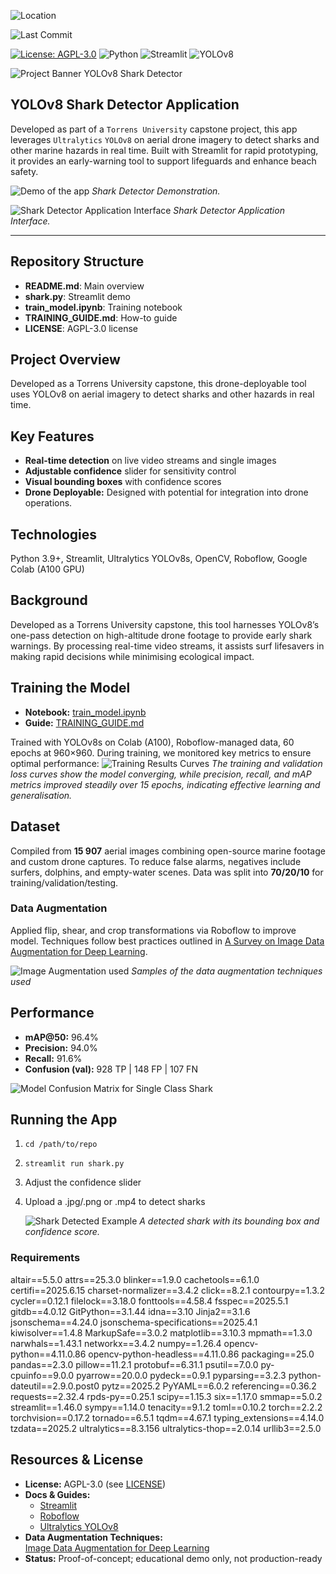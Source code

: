 ![Location](https://img.shields.io/badge/Location-Brisbane%2C%20Australia-lightgrey.svg)

![Last Commit](https://img.shields.io/github/last-commit/seecougsy/shark-detector)

[![License: AGPL-3.0](https://img.shields.io/badge/License-AGPL%20v3-blue.svg)](./LICENSE)
![Python](https://img.shields.io/badge/Python-3.9%2B-blue.svg?logo=python&logoColor=white)
![Streamlit](https://img.shields.io/badge/Streamlit-App-FF4B4B?style=flat-square&logo=streamlit&logoColor=white)
![YOLOv8](https://img.shields.io/badge/YOLOv8-Ultralytics-darkgreen.svg?logo=ultralytics&logoColor=white)



![Project Banner YOLOv8 Shark Detector](Screenshots/sharkdetector_readme_banner.png)
## YOLOv8 Shark Detector Application  

Developed as part of a `Torrens University` capstone project, this app leverages `Ultralytics` `YOLOv8` on aerial drone imagery to detect sharks and other marine hazards in real time. Built with Streamlit for rapid prototyping, it provides an early-warning tool to support lifeguards and enhance beach safety.

![Demo of the app](Screenshots/demo_yoloapp.gif)
*Shark Detector Demonstration.*

![Shark Detector Application Interface](Screenshots/shark-detector-app2.png)
*Shark Detector Application Interface.*

---
## Repository Structure

- **README.md**: Main overview  
- **shark.py**: Streamlit demo  
- **train_model.ipynb**: Training notebook  
- **TRAINING_GUIDE.md**: How-to guide  
- **LICENSE**: AGPL-3.0 license  

## Project Overview

Developed as a Torrens University capstone, this drone-deployable tool uses YOLOv8 on aerial imagery to detect sharks and other hazards in real time.

## Key Features

- **Real-time detection** on live video streams and single images  
- **Adjustable confidence** slider for sensitivity control  
- **Visual bounding boxes** with confidence scores 
- **Drone Deployable:** Designed with potential for integration into drone operations.

## Technologies

Python 3.9+, Streamlit, Ultralytics YOLOv8s, OpenCV, Roboflow, Google Colab (A100 GPU)

## Background
Developed as a Torrens University capstone, this tool harnesses YOLOv8’s one-pass detection on high-altitude drone footage to provide early shark warnings. By processing real-time video streams, it assists surf lifesavers in making rapid decisions while minimising ecological impact.

## Training the Model

- **Notebook:** [train_model.ipynb](Model_training/train_model.ipynb)  
- **Guide:** [TRAINING_GUIDE.md](Model_training/TRAINING_GUIDE.md)

Trained with YOLOv8s on Colab (A100), Roboflow-managed data, 60 epochs at 960×960.
During training, we monitored key metrics to ensure optimal performance:
![Training Results Curves](Screenshots/results.png)
*The training and validation loss curves show the model converging, while precision, recall, and mAP metrics improved steadily over 15 epochs, indicating effective learning and generalisation.*

## Dataset
Compiled from **15 907** aerial images combining open-source marine footage and custom drone captures. To reduce false alarms, negatives include surfers, dolphins, and empty-water scenes. Data was split into **70/20/10** for training/validation/testing.

### Data Augmentation
Applied flip, shear, and crop transformations via Roboflow to improve model. Techniques follow best practices outlined in [A Survey on Image Data Augmentation for Deep Learning](https://journalofbigdata.springeropen.com/articles/10.1186/s40537-019-0197-0).
 
![Image Augmentation used](Screenshots/data_augmentation.png) *Samples of the data augmentation techniques used*

## Performance

- **mAP@50:** 96.4%  
- **Precision:** 94.0%  
- **Recall:** 91.6%  
- **Confusion (val):** 928 TP | 148 FP | 107 FN  

![Model Confusion Matrix for Single Class Shark](Screenshots/confusion_matrix.png)

## Running the App

1. `cd /path/to/repo`  
2. `streamlit run shark.py`  
3. Adjust the confidence slider  
4. Upload a .jpg/.png or .mp4 to detect sharks  

    ![Shark Detected Example](Screenshots/shark-found.png)
    *A detected shark with its bounding box and confidence score.*

### Requirements

altair==5.5.0
attrs==25.3.0
blinker==1.9.0
cachetools==6.1.0
certifi==2025.6.15
charset-normalizer==3.4.2
click==8.2.1
contourpy==1.3.2
cycler==0.12.1
filelock==3.18.0
fonttools==4.58.4
fsspec==2025.5.1
gitdb==4.0.12
GitPython==3.1.44
idna==3.10
Jinja2==3.1.6
jsonschema==4.24.0
jsonschema-specifications==2025.4.1
kiwisolver==1.4.8
MarkupSafe==3.0.2
matplotlib==3.10.3
mpmath==1.3.0
narwhals==1.43.1
networkx==3.4.2
numpy==1.26.4
opencv-python==4.11.0.86
opencv-python-headless==4.11.0.86
packaging==25.0
pandas==2.3.0
pillow==11.2.1
protobuf==6.31.1
psutil==7.0.0
py-cpuinfo==9.0.0
pyarrow==20.0.0
pydeck==0.9.1
pyparsing==3.2.3
python-dateutil==2.9.0.post0
pytz==2025.2
PyYAML==6.0.2
referencing==0.36.2
requests==2.32.4
rpds-py==0.25.1
scipy==1.15.3
six==1.17.0
smmap==5.0.2
streamlit==1.46.0
sympy==1.14.0
tenacity==9.1.2
toml==0.10.2
torch==2.2.2
torchvision==0.17.2
tornado==6.5.1
tqdm==4.67.1
typing_extensions==4.14.0
tzdata==2025.2
ultralytics==8.3.156
ultralytics-thop==2.0.14
urllib3==2.5.0


## Resources & License

- **License:** AGPL-3.0 (see [LICENSE](./LICENSE))  
- **Docs & Guides:**  
  - [Streamlit](https://docs.streamlit.io/)  
  - [Roboflow](https://docs.roboflow.com/)  
  - [Ultralytics YOLOv8](https://docs.ultralytics.com/)  
- **Data Augmentation Techniques:**  
  [Image Data Augmentation for Deep Learning](https://journalofbigdata.springeropen.com/articles/10.1186/s40537-019-0197-0)  
- **Status:** Proof-of-concept; educational demo only, not production-ready  
